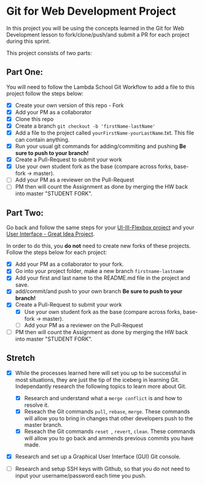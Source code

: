 # Git for Web Development Project
In this project you will be using the concepts learned in the Git for Web Development lesson to fork/clone/push/and submit a PR for each project during this sprint.

This project consists of two parts:

## Part One:
You will need to follow the Lambda School Git Workflow to add a file to this project follow the steps below:

- [x] Create your own version of this repo - Fork
- [x] Add your PM as a collaborator
- [x] Clone this repo
- [x] Create a branch `git checkout -b 'firstName-lastName'`
- [x] Add a file to the project called `yourFirstName-yourLastName`.txt. This file can contain anything.
- [x] Run your usual git commands for adding/commiting and pushing **Be sure to push to your branch!**
- [x] Create a Pull-Request to submit your work
- [x] Use your own student fork as the base (compare across forks, base-fork -> master).
- [ ] Add your PM as a reviewer on the Pull-Request
- [ ] PM then will count the Assignment as done by merging the HW back into master "STUDENT FORK".

## Part Two:
Go back and follow the same steps for your [UI-III-Flexbox project](https://github.com/LambdaSchool/UI-III-Flexbox) and your [User Interface - Great Idea Project](https://github.com/LambdaSchool/User-Interface).

In order to do this, you **do not** need to create new forks of these projects. Follow the steps below for each project:

- [x] Add your PM as a collaborator to your fork.
- [x] Go into your project folder, make a new branch `firstname-lastname`
- [x] Add your first and last name to the README.md file in the project and save.
- [x] add/commit/and push to your own branch  **Be sure to push to your branch!**
- [x] Create a Pull-Request to submit your work
  - [x] Use your own student fork as the base (compare across forks, base-fork -> master).
  - [ ] Add your PM as a reviewer on the Pull-Request
- [ ] PM then will count the Assignment as done by merging the HW back into master "STUDENT FORK".

## Stretch
- [x] While the processes learned here will set you up to be successful in most situations, they are just the tip of the iceberg in learning Git. Independantly research the following topics to learn more about Git.
  - [x] Research and understand what a `merge conflict` is and how to resolve it.
  - [x] Reseach the Git commands `pull`, `rebase`, `merge`. These commands will allow you to bring in changes that other developers push to the master branch.
  - [x] Reseach the Git commands `reset `, `revert`, `clean`. These commands will allow you to go back and ammends previous commits you have made.

- [x] Research and set up a Graphical User Interface (GUI) Git console.

- [ ] Research and setup SSH keys with Github, so that you do not need to input your username/password each time you push.
